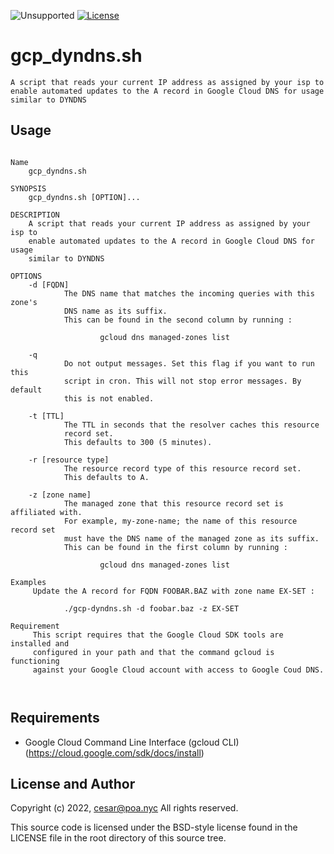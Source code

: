![Unsupported](https://img.shields.io/badge/development_status-in_progress-green.svg)
[![License](https://img.shields.io/badge/License-BSD_3--Clause-blue.svg)](https://opensource.org/licenses/BSD-3-Clause)

gcp_dyndns.sh
====

    A script that reads your current IP address as assigned by your isp to
    enable automated updates to the A record in Google Cloud DNS for usage
    similar to DYNDNS


Usage
----

<pre><code>
Name
    gcp_dyndns.sh

SYNOPSIS
    gcp_dyndns.sh [OPTION]...

DESCRIPTION
    A script that reads your current IP address as assigned by your isp to
    enable automated updates to the A record in Google Cloud DNS for usage
    similar to DYNDNS

OPTIONS
    -d [FQDN]
            The DNS name that matches the incoming queries with this zone's
            DNS name as its suffix.
            This can be found in the second column by running :

                    gcloud dns managed-zones list

    -q
            Do not output messages. Set this flag if you want to run this
            script in cron. This will not stop error messages. By default
            this is not enabled.

    -t [TTL]
            The TTL in seconds that the resolver caches this resource
            record set.
            This defaults to 300 (5 minutes).

    -r [resource type]
            The resource record type of this resource record set.
            This defaults to A.

    -z [zone name]
            The managed zone that this resource record set is affiliated with.
            For example, my-zone-name; the name of this resource record set
            must have the DNS name of the managed zone as its suffix.
            This can be found in the first column by running :

                    gcloud dns managed-zones list

Examples
     Update the A record for FQDN FOOBAR.BAZ with zone name EX-SET :

            ./gcp-dyndns.sh -d foobar.baz -z EX-SET

Requirement
     This script requires that the Google Cloud SDK tools are installed and
     configured in your path and that the command gcloud is functioning
     against your Google Cloud account with access to Google Coud DNS.


</code></pre>

Requirements
----

- Google Cloud Command Line Interface (gcloud CLI) (https://cloud.google.com/sdk/docs/install)


License and Author
----

Copyright (c) 2022, cesar@poa.nyc
All rights reserved.

This source code is licensed under the BSD-style license
found in the LICENSE file in the root directory of this
source tree.
